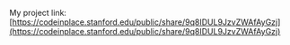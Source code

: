 My project link: [https://codeinplace.stanford.edu/public/share/9q8IDUL9JzvZWAfAyGzj](https://codeinplace.stanford.edu/public/share/9q8IDUL9JzvZWAfAyGzj)

